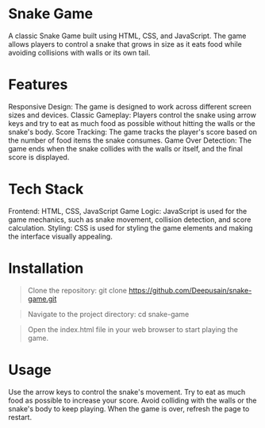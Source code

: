 # Snake Game
A classic Snake Game built using HTML, CSS, and JavaScript. The game allows players to control a snake that grows in size as it eats food while avoiding collisions with walls or its own tail.

# Features
Responsive Design: The game is designed to work across different screen sizes and devices.
Classic Gameplay: Players control the snake using arrow keys and try to eat as much food as possible without hitting the walls or the snake's body.
Score Tracking: The game tracks the player's score based on the number of food items the snake consumes.
Game Over Detection: The game ends when the snake collides with the walls or itself, and the final score is displayed.

# Tech Stack
Frontend: HTML, CSS, JavaScript
Game Logic: JavaScript is used for the game mechanics, such as snake movement, collision detection, and score calculation.
Styling: CSS is used for styling the game elements and making the interface visually appealing.

# Installation
>Clone the repository:
git clone https://github.com/Deepusain/snake-game.git

>Navigate to the project directory:
cd snake-game

>Open the index.html file in your web browser to start playing the game.

# Usage
Use the arrow keys to control the snake's movement.
Try to eat as much food as possible to increase your score.
Avoid colliding with the walls or the snake's body to keep playing.
When the game is over, refresh the page to restart.

